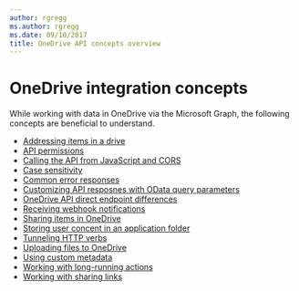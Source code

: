 ```yaml
---
author: rgregg
ms.author: rgregg
ms.date: 09/10/2017
title: OneDrive API concepts overview
---
```

# OneDrive integration concepts

While working with data in OneDrive via the Microsoft Graph, the following concepts are beneficial to understand.

* [Addressing items in a drive](addressing-driveitems.md)
* [API permissions](permissions_reference.md)
* [Calling the API from JavaScript and CORS](working-with-cors.md)
* [Case sensitivity](case-sensitivity.md)
* [Common error responses](errors.md)
* [Customizing API resposnes with OData query parameters](optional-query-parameters.md)
* [OneDrive API direct endpoint differences](direct-endpoint-differences.md)
* [Receiving webhook notifications](using-webhooks.md)
* [Sharing items in OneDrive](sharing.md)
* [Storing user concent in an application folder](special-folders-appfolder.md)
* [Tunneling HTTP verbs](http-verb-tunneling.md)
* [Uploading files to OneDrive](upload.md)
* [Using custom metadata](custom-metadata-facets.md)
* [Working with long-running actions](long-running-actions.md)
* [Working with sharing links](using-sharing-links.md)


<!-- {
  "type": "#page.annotation",
  "description": "Learn about the concepts necessary to work with OneDrive items",
  "section": "documentation"
  "tocPath": "REST APIs\Concepts
} -->
